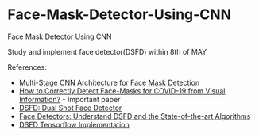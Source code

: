 # Face-Mask-Detector-Using-CNN
Face Mask Detector Using CNN

Study and implement face detector(DSFD) within 8th of MAY

References:
* [Multi-Stage CNN Architecture for Face Mask Detection](https://arxiv.org/ftp/arxiv/papers/2009/2009.07627.pdf)
* [How to Correctly Detect Face-Masks for COVID-19 from Visual Information?](https://www.mdpi.com/2076-3417/11/5/2070/pdf) - Important paper
* [DSFD: Dual Shot Face Detector](https://arxiv.org/pdf/1810.10220v3.pdf)
* [Face Detectors: Understand DSFD and the State-of-the-art Algorithms](https://medium.com/sicara/2019-09-26-face-detectors-dsfd-state-of-the-art-algorithms-29024e2a54d8)
* [DSFD Tensorflow Implementation](https://github.com/610265158/DSFD-tensorflow)
